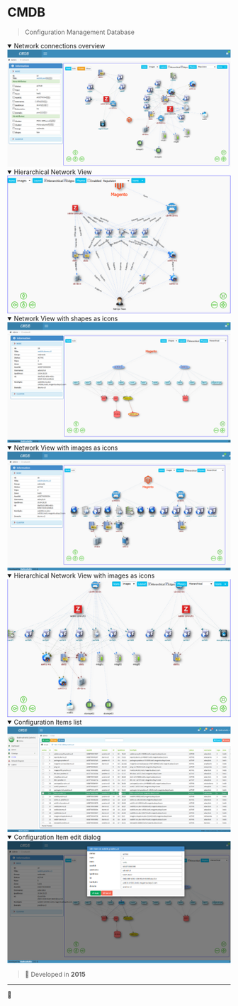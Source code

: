 # CMDB #

> Configuration Management Database

<details open>
  <summary>Network connections overview</summary>
  <div align="center">
    <img max-width="720px" max-height="477px" src="assets/img/ro-ci-network-icons-images.png" />
  </div>
</details>

<details open>
  <summary>Hierarchical Network View</summary>
  <div align="center">
    <img max-width="1012px" max-height="622px" src="assets/img/vis-network-02.png" />
  </div>
</details>

<details open>
  <summary>Network View with shapes as icons</summary>
  <div align="center">
    <img max-width="1380px" max-height="742px" src="assets/img/ci-network-icons-shapes.png" />
  </div>
</details>

<details open>
  <summary>Network View with images as icons</summary>
  <div align="center">
    <img max-width="1398px" max-height="746px" src="assets/img/ci-network-icons-images.png" />
  </div>
</details>

<details open>
  <summary>Hierarchical Network View with images as icons</summary>
  <div align="center">
    <img max-width="1012px" max-height="621px" src="assets/img/ro-ci-network-icons-images-hierarchical.png" />
  </div>
</details>

<details open>
  <summary>Configuration Items list</summary>
  <div align="center">
    <img max-width="1574px" max-height="750px" src="assets/img/ci-list-main.png" />
  </div>
</details>

<details open>
  <summary>Configuration Item edit dialog</summary>
  <div align="center">
    <img max-width="1370px" max-height="747px" src="assets/img/ci-network-edit-node.png" />
  </div>
</details>

> :calendar: Developed in **2015**

---

:scorpion:
